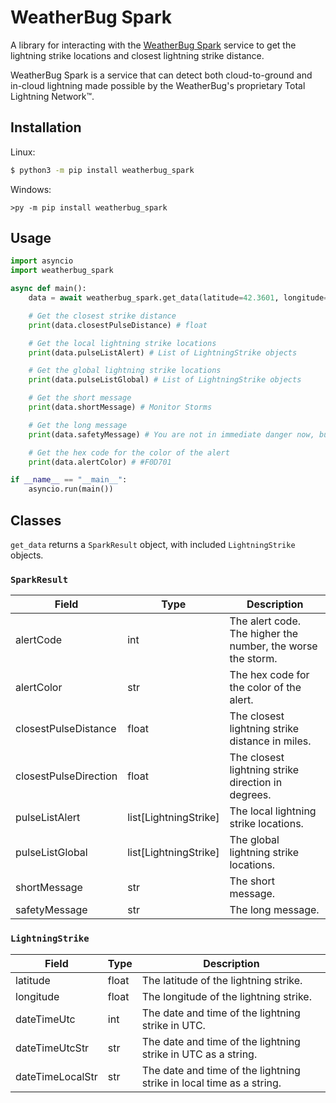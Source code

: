 # WeatherBug Spark

A library for interacting with the [WeatherBug Spark](https://www.weatherbug.com/alerts/spark/) service to get the lightning strike locations and closest lightning strike distance.

WeatherBug Spark is a service that can detect both cloud-to-ground and in-cloud lightning made possible by the WeatherBug's proprietary Total Lightning Network™.

## Installation

Linux:
```bash
$ python3 -m pip install weatherbug_spark
```

Windows:
```
>py -m pip install weatherbug_spark
```

## Usage

```python
import asyncio
import weatherbug_spark

async def main():
    data = await weatherbug_spark.get_data(latitude=42.3601, longitude=-71.0589)

    # Get the closest strike distance
    print(data.closestPulseDistance) # float

    # Get the local lightning strike locations
    print(data.pulseListAlert) # List of LightningStrike objects

    # Get the global lightning strike locations
    print(data.pulseListGlobal) # List of LightningStrike objects

    # Get the short message
    print(data.shortMessage) # Monitor Storms

    # Get the long message
    print(data.safetyMessage) # You are not in immediate danger now, but stay alert and frequently check WeatherBug ...

    # Get the hex code for the color of the alert
    print(data.alertColor) # #F0D701

if __name__ == "__main__":
    asyncio.run(main())
```

## Classes
`get_data` returns a `SparkResult` object, with included `LightningStrike` objects.

### `SparkResult`

| Field                 | Type                  | Description                                                 |
| --------------------- | --------------------- | ----------------------------------------------------------- |
| alertCode             | int                   | The alert code. The higher the number, the worse the storm. |
| alertColor            | str                   | The hex code for the color of the alert.                    |
| closestPulseDistance  | float                 | The closest lightning strike distance in miles.             |
| closestPulseDirection | float                 | The closest lightning strike direction in degrees.          |
| pulseListAlert        | list[LightningStrike] | The local lightning strike locations.                       |
| pulseListGlobal       | list[LightningStrike] | The global lightning strike locations.                      |
| shortMessage          | str                   | The short message.                                          |
| safetyMessage         | str                   | The long message.                                           |

### `LightningStrike`

| Field            | Type  | Description                                                          |
| ---------------- | ----- | -------------------------------------------------------------------- |
| latitude         | float | The latitude of the lightning strike.                                |
| longitude        | float | The longitude of the lightning strike.                               |
| dateTimeUtc      | int   | The date and time of the lightning strike in UTC.                    |
| dateTimeUtcStr   | str   | The date and time of the lightning strike in UTC as a string.        |
| dateTimeLocalStr | str   | The date and time of the lightning strike in local time as a string. |
